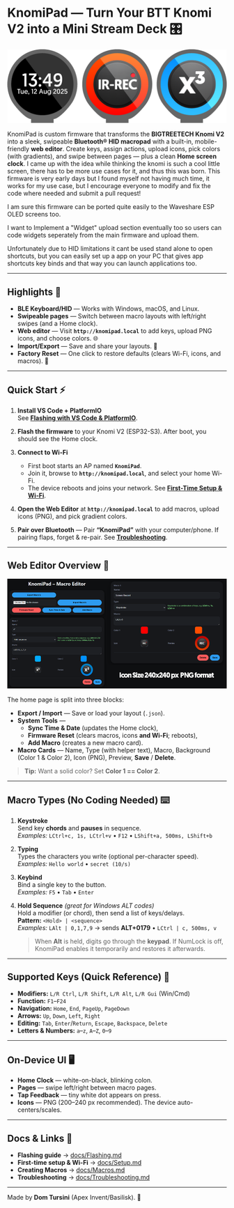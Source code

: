 # KnomiPad — Turn Your BTT Knomi V2 into a Mini Stream Deck 🎛️

<p align="center">
  <img src="docs/images/knomipad-hero.png" alt="KnomiPad hero1" />
</p>

KnomiPad is custom firmware that transforms the **BIGTREETECH Knomi V2** into a sleek, swipeable **Bluetooth® HID macropad** with a built-in, mobile-friendly **web editor**. Create keys, assign actions, upload icons, pick colors (with gradients), and swipe between pages — plus a clean **Home screen clock**. 
I came up with the idea while thinking the knomi is such a cool little screen, there has to be more use cases for it, and thus this was born.
This firmware is very early days but I found myself not having much time, it works for my use case, but I encourage everyone to modify and fix the code where needed and submit a pull request!

I am sure this firmware can be ported quite easily to the Waveshare ESP OLED screens too.

I want to Implement a "Widget" upload section eventually too so users can code widgets seperately from the main firmware and upload them.

Unfortunately due to HID limitations it cant be used stand alone to open shortcuts, but you can easily set up a app on your PC that gives app shortcuts key binds and that way you can launch applications too.


---

## Highlights 🚀

- **BLE Keyboard/HID** — Works with Windows, macOS, and Linux.  
- **Swipeable pages** — Switch between macro layouts with left/right swipes (and a Home clock).  
- **Web editor** — Visit **`http://knomipad.local`** to add keys, upload PNG icons, and choose colors. 🌐  
- **Import/Export** — Save and share your layouts. 💾  
- **Factory Reset** — One click to restore defaults (clears Wi-Fi, icons, and macros). 🔄

---

## Quick Start ⚡

1) **Install VS Code + PlatformIO**  
   See **[Flashing with VS Code & PlatformIO](docs/Flashing.md)**.

2) **Flash the firmware** to your Knomi V2 (ESP32-S3). After boot, you should see the Home clock.  
3) **Connect to Wi-Fi**  
   - First boot starts an AP named **`KnomiPad`**.  
   - Join it, browse to **`http://knomipad.local`**, and select your home Wi-Fi.  
   - The device reboots and joins your network. See **[First-Time Setup & Wi-Fi](docs/Setup.md)**.  
4) **Open the Web Editor** at **`http://knomipad.local`** to add macros, upload icons (PNG), and pick gradient colors.  
5) **Pair over Bluetooth** — Pair **“KnomiPad”** with your computer/phone. If pairing flaps, forget & re-pair. See **[Troubleshooting](docs/Troubleshooting.md)**.

---

## Web Editor Overview 🧩

<p align="center">
  <img src="docs/images/web-editor-dashboard.png" alt="KnomiPad dash" />
</p>

The home page is split into three blocks:

- **Export / Import** — Save or load your layout (`.json`).  
- **System Tools** —  
  - **Sync Time & Date** (updates the Home clock),  
  - **Firmware Reset** (clears macros, icons **and Wi-Fi**; reboots),  
  - **Add Macro** (creates a new macro card).  
- **Macro Cards** — Name, Type (with helper text), Macro, Background (Color 1 & Color 2), Icon (PNG), Preview, **Save** / **Delete**.

> **Tip:** Want a solid color? Set **Color 1 == Color 2**.

---

## Macro Types (No Coding Needed) ⌨️

1) **Keystroke**  
   Send key **chords** and **pauses** in sequence.  
   _Examples:_ `LCtrl+c, 1s, LCtrl+v` • `F12` • `LShift+a, 500ms, LShift+b`

2) **Typing**  
   Types the characters you write (optional per-character speed).  
   _Examples:_ `Hello world` • `secret (10/s)`

3) **Keybind**  
   Bind a single key to the button.  
   _Examples:_ `F5` • `Tab` • `Enter`

4) **Hold Sequence** *(great for Windows ALT codes)*  
   Hold a modifier (or chord), then send a list of keys/delays.  
   **Pattern:** `<Hold> | <sequence>`  
   _Examples:_ `LAlt | 0,1,7,9` → sends **ALT+0179** • `LCtrl | c, 500ms, v`  
   > When **Alt** is held, digits go through the **keypad**. If NumLock is off, KnomiPad enables it temporarily and restores it afterwards.

---

## Supported Keys (Quick Reference) 🧾

- **Modifiers:** `L/R Ctrl`, `L/R Shift`, `L/R Alt`, `L/R Gui` (Win/Cmd)  
- **Function:** `F1`–`F24`  
- **Navigation:** `Home`, `End`, `PageUp`, `PageDown`  
- **Arrows:** `Up`, `Down`, `Left`, `Right`  
- **Editing:** `Tab`, `Enter`/`Return`, `Escape`, `Backspace`, `Delete`  
- **Letters & Numbers:** `a`–`z`, `A`–`Z`, `0`–`9`

---

## On-Device UI 🖥️

- **Home Clock** — white-on-black, blinking colon.  
- **Pages** — swipe left/right between macro pages.  
- **Tap Feedback** — tiny white dot appears on press.  
- **Icons** — PNG (200–240 px recommended). The device auto-centers/scales.

---

## Docs & Links 🔗

- **Flashing guide** → [docs/Flashing.md](docs/Flashing.md)  
- **First-time setup & Wi-Fi** → [docs/Setup.md](docs/Setup.md)  
- **Creating Macros** → [docs/Macros.md](docs/Macros.md)  
- **Troubleshooting** → [docs/Troubleshooting.md](docs/Troubleshooting.md)

---

Made by **Dom Tursini** (Apex Invent/Basilisk). 🐍
